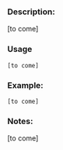 ### Description:
[to come]

### Usage
```
[to come]
```

### Example:
```
[to come]
```

### Notes:
[to come]